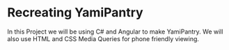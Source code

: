 # Recreating YamiPantry

In this Project we will be using C# and Angular to make YamiPantry. We will also use HTML and CSS Media Queries for phone friendly viewing.
